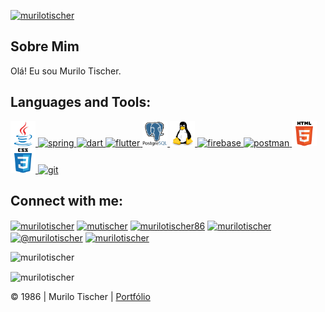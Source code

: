 <!DOCTYPE html>
<html lang="pt-br">
<body>
    
<p align="left"> <a href="https://github.com/ryo-ma/github-profile-trophy"><img src="https://github-profile-trophy.vercel.app/?username=murilotischer" alt="murilotischer" /></a> </p>
   
 <div class="content">
        <h2>Sobre Mim</h2>
        <p> Olá! Eu sou Murilo Tischer.</p>        

<h2 align="left">Languages and Tools:</h2>
<p align="left"> 
    <a href="https://www.java.com" target="_blank" rel="noreferrer"> <img src="https://raw.githubusercontent.com/devicons/devicon/master/icons/java/java-original.svg" alt="java" width="40" height="40"/> </a> 
    <a href="https://spring.io/" target="_blank" rel="noreferrer"> <img src="https://www.vectorlogo.zone/logos/springio/springio-icon.svg" alt="spring" width="40" height="40"/> </a>
    <a href="https://dart.dev" target="_blank" rel="noreferrer"> <img src="https://www.vectorlogo.zone/logos/dartlang/dartlang-icon.svg" alt="dart" width="40" height="40"/> </a> 
    <a href="https://flutter.dev" target="_blank" rel="noreferrer"> <img src="https://www.vectorlogo.zone/logos/flutterio/flutterio-icon.svg" alt="flutter" width="40" height="40"/> </a> 
    <a href="https://www.postgresql.org" target="_blank" rel="noreferrer"> <img src="https://raw.githubusercontent.com/devicons/devicon/master/icons/postgresql/postgresql-original-wordmark.svg" alt="postgresql" width="40" height="40"/> </a>     
    <a href="https://www.linux.org/" target="_blank" rel="noreferrer"> <img src="https://raw.githubusercontent.com/devicons/devicon/master/icons/linux/linux-original.svg" alt="linux" width="40" height="40"/> </a> 
    <a href="https://firebase.google.com/" target="_blank" rel="noreferrer"> <img src="https://www.vectorlogo.zone/logos/firebase/firebase-icon.svg" alt="firebase" width="40" height="40"/> </a> 
    <a href="https://postman.com" target="_blank" rel="noreferrer"> <img src="https://www.vectorlogo.zone/logos/getpostman/getpostman-icon.svg" alt="postman" width="40" height="40"/> </a>    
    <a href="https://www.w3.org/html/" target="_blank" rel="noreferrer"> <img src="https://raw.githubusercontent.com/devicons/devicon/master/icons/html5/html5-original-wordmark.svg" alt="html5" width="40" height="40"/> </a>  
    <a href="https://www.w3schools.com/css/" target="_blank" rel="noreferrer"> <img src="https://raw.githubusercontent.com/devicons/devicon/master/icons/css3/css3-original-wordmark.svg" alt="css3" width="40" height="40"/> </a>
    <a href="https://git-scm.com/" target="_blank" rel="noreferrer"> <img src="https://www.vectorlogo.zone/logos/git-scm/git-scm-icon.svg" alt="git" width="40" height="40"/> </a> 
    
</p>     

<h2 align="left">Connect with me: </h2> 
<p align="left">
<a href="https://linkedin.com/in/murilotischer" target="blank"><img align="center" src="https://raw.githubusercontent.com/rahuldkjain/github-profile-readme-generator/master/src/images/icons/Social/linked-in-alt.svg" alt="murilotischer" height="30" width="40" /></a> 
<a href="https://twitter.com/mutischer" target="blank"><img align="center" src="https://raw.githubusercontent.com/rahuldkjain/github-profile-readme-generator/master/src/images/icons/Social/twitter.svg" alt="mutischer" height="30" width="40" /></a>
<a href="https://fb.com/murilotischer86" target="blank"><img align="center" src="https://raw.githubusercontent.com/rahuldkjain/github-profile-readme-generator/master/src/images/icons/Social/facebook.svg" alt="murilotischer86" height="30" width="40" /></a>
<a href="https://instagram.com/murilotischer" target="blank"><img align="center" src="https://raw.githubusercontent.com/rahuldkjain/github-profile-readme-generator/master/src/images/icons/Social/instagram.svg" alt="murilotischer" height="30" width="40" /></a>
<a href="https://www.youtube.com/@murilotischer" target="blank"><img align="center" src="https://raw.githubusercontent.com/rahuldkjain/github-profile-readme-generator/master/src/images/icons/Social/youtube.svg" alt="@murilotischer" height="30" width="40" /></a>
<a href="https://discord.gg/murilotischer" target="blank"><img align="center" src="https://raw.githubusercontent.com/rahuldkjain/github-profile-readme-generator/master/src/images/icons/Social/discord.svg" alt="murilotischer" height="30" width="40" /></a>

</p>

<p align="left"> <img src="https://komarev.com/ghpvc/?username=murilotischer&label=Profile%20views&color=0e75b6&style=flat" alt="murilotischer" /></p>

<p><img align="center" src="https://github-readme-streak-stats.herokuapp.com/?user=murilotischer&" alt="murilotischer" /></p>
  </div>
    <div class="footer">
        <p>&copy; 1986 | Murilo Tischer | <a href="https://murilotischer.github.io">Portfólio</a></p>
   </div>
</body>
</html>



<!--
**MuriloTischer** 
----
 <img align="center" alt="Mu-Flutter" height="75" width="100" 
src="https://cdn.jsdelivr.net/gh/devicons/devicon/icons/flutter/flutter-original.svg" />
       <img align="center" alt="Mu-Dart" height="75" width="100" 
src="https://cdn.jsdelivr.net/gh/devicons/devicon/icons/dart/dart-original.svg" />


    <div class="header">
        <div class="ui-g ui-fluid"> 
   <div align="center">
      <a href = "mailto:murilotischer@gmail.com">
         <img  height="30em" src="https://img.shields.io/badge/-Gmail-%23333?style=for-the-badge&logo=gmail&logoColor=white" target="_blank" ></a> 
     <a href="https://www.linkedin.com/in/murilo-tadeu-d-tischer" target="_blank">
         <img height="30em" src="https://img.shields.io/badge/-LinkedIn-%230077B5?style=for-the-badge&logo=linkedin&logoColor=white" target="_blank" ></a> 
     <a href="https://youtube.com/@murilotischer" target="_blank">
         <img height="30em" src="https://img.shields.io/badge/YouTube-FF0000?style=for-the-badge&logo=youtube&logoColor=white" target="_blank"></a>
      <a href="https://www.instagram.com/murilotischer" target="_blank">
         <img height="30em" src="https://img.shields.io/badge/-Instagram-%23E4405F?style=for-the-badge&logo=instagram&logoColor=white" target="_blank"></a> 
   </div> 
     
   </a>
          <a href="https://www.photoshop.com/en" target="_blank" rel="noreferrer"> <img src="https://raw.githubusercontent.com/devicons/devicon/master/icons/photoshop/photoshop-line.svg" alt="photoshop" width="40" height="40"/> </a>  
          <a href="https://www.figma.com/" target="_blank" rel="noreferrer"> <img src="https://www.vectorlogo.zone/logos/figma/figma-icon.svg" alt="figma" width="40" height="40"/> </a> 
    <a href="https://aws.amazon.com" target="_blank" rel="noreferrer"> <img src="https://raw.githubusercontent.com/devicons/devicon/master/icons/amazonwebservices/amazonwebservices-original-wordmark.svg" alt="aws" width="40" height="40"/> </a>
    <a href="https://azure.microsoft.com/en-in/" target="_blank" rel="noreferrer"> <img src="https://www.vectorlogo.zone/logos/microsoft_azure/microsoft_azure-icon.svg" alt="azure" width="40" height="40"/> </a> 
    <a href="https://cloud.google.com" target="_blank" rel="noreferrer"> <img src="https://www.vectorlogo.zone/logos/google_cloud/google_cloud-icon.svg" alt="gcp" width="40" height="40"/> </a> 
    <a href="https://www.mysql.com/" target="_blank" rel="noreferrer"> <img src="https://raw.githubusercontent.com/devicons/devicon/master/icons/mysql/mysql-original-wordmark.svg" alt="mysql" width="40" height="40"/> </a> 
</div> 
  <div align="center">
     <img align="center" alt="Mu-Java" height="70" width="90" 
         src="https://cdn.jsdelivr.net/gh/devicons/devicon/icons/java/java-original-wordmark.svg"> 
            <img align="center" alt="Mu-PostgreSQL" height="70" width="75" 
         src="https://cdn.jsdelivr.net/gh/devicons/devicon/icons/postgresql/postgresql-original-wordmark.svg">
      <img align="center" alt="Mu-Dart" height="55" width="90" 
         src="https://cdn.jsdelivr.net/gh/devicons/devicon/icons/dart/dart-original.svg" />
      <img align="center" alt="Mu-Flutter" height="60" width="90" 
         src="https://cdn.jsdelivr.net/gh/devicons/devicon/icons/flutter/flutter-original.svg" />       
   </div>
  <div align="center">   
    </div>
   </div>
  </div>

----
<a href="https://medium.com/@murilotischer" target="blank"><img align="center" src="https://raw.githubusercontent.com/rahuldkjain/github-profile-readme-generator/master/src/images/icons/Social/medium.svg" alt="@murilotischer" height="30" width="40" /></a>    
<a href="https://codepen.io/murilotischer" target="blank"><img align="center" src="https://raw.githubusercontent.com/rahuldkjain/github-profile-readme-generator/master/src/images/icons/Social/codepen.svg" alt="murilotischer" height="30" width="40" /></a>
<a href="https://dev.to/murilotischer" target="blank"><img align="center" src="https://raw.githubusercontent.com/rahuldkjain/github-profile-readme-generator/master/src/images/icons/Social/devto.svg" alt="murilotischer" height="30" width="40" /></a>     
<a href="https://stackoverflow.com/users/murilotadeu" target="blank"><img align="center" src="https://raw.githubusercontent.com/rahuldkjain/github-profile-readme-generator/master/src/images/icons/Social/stack-overflow.svg" alt="murilotadeu" height="30" width="40" /></a>

<div align="left">
  <a href="https://github.com/MuriloTischer">
  <img height="140em" src="https://github-readme-stats.vercel.app/api?username=MuriloTischer&show_icons=true&theme=dark&include_all_commits=true&count_private=true"/>
  <img height="140em" src="https://github-readme-stats.vercel.app/api/top-langs/?username=MuriloTischer&layout=compact&langs_count=7&theme=dark"/>
</div>
    
<img height="140em" src="https://github-readme-stats.vercel.app/api/top-langs/?username=MuriloTischer&layout=compact&langs_count=7&theme=dark">

##### - 🔭 I’m currently working on ARARA TI TECNOLOGIA DA INFORMAÇÃO...
##### - 🌱 I’m currently learning the language java and other things...
##### - 💬 Ask me about anything that you want...
📫 How to reach me: (send me a e-mail for: murilo@ararati.com.br )...

##

- 🔭 I’m currently working on ...
- 🌱 I’m currently learning ...
- 👯 I’m looking to collaborate on ...
- 🤔 I’m looking for help with ...
- 💬 Ask me about ...
- 📫 How to reach me: ...
- 😄 Pronouns: ...
- ⚡ Fun fact: ...


<div align="center">
   <a href="https://github.com/MuriloTischer">
   <img height="198em" src="https://github-readme-stats.vercel.app/api/?username=MuriloTischer&show_icons=true&theme=white&include_all_commits=true&count_private=true">
   

-->



